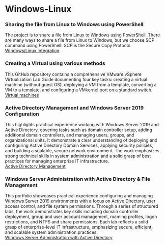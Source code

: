 # Windows-Linux
### Sharing the file from Linux to Windows using PowerShell
The project is to share a file from Linux to Windows using PowerShell. There are many ways to share a file from Linux to Windows, but we choose SCP command using PowerShell. SCP is the Secure Copy Protocol. <br>
[Windows/Linux Integration](https://github.com/vatsal7902/Windows-Linux/blob/main/Project.pdf)

### Creating a Virtual using various methods
This GitHub repository contains a comprehensive VMware vSphere Virtualization Lab Guide documenting four key tasks: creating a virtual machine (without guest OS), deploying a VM from a template, converting a VM to a template, and configuring a VMkernel port on a standard switch. <br>
[Virtual machines](https://github.com/vatsal7902/Windows-Linux/blob/main/Build%20Book.pdf)

### Active Directory Management and Windows Server 2019 Configuration
This highlights practical experience working with Windows Server 2019 and Active Directory, covering tasks such as domain controller setup, adding additional domain controllers, and managing users, groups, and organizational units. It demonstrate a clear understanding of deploying and configuring Active Directory Domain Services, applying security policies, and building a scalable, secure network environment. The work emphasizes strong technical skills in system administration and a solid grasp of best practices for managing enterprise IT infrastructure. <br>
[Active Directory Management](https://github.com/vatsal7902/Windows-Linux/blob/main/Project.pdf)

### Windows Server Administration with Active Directory & File Management
This portfolio showcases practical experience configuring and managing Windows Server 2019 environments with a focus on Active Directory, user access control, and file system permissions. Through a series of structured labs, the work demonstrates key skills including domain controller deployment, group and user account management, roaming profiles, logon restrictions, and NTFS and share permissions. Each lab reflects a solid grasp of enterprise-level IT infrastructure, emphasizing secure, efficient, and scalable system administration practices. <br>
[Windows Server Administration with Active Directory]()

